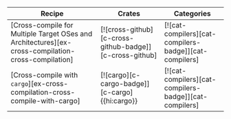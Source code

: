 | Recipe | Crates | Categories |
|---|---|---|
| [Cross-compile for Multiple Target OSes and Architectures][ex-cross-compilation-cross-compilation] | [![cross-github][c-cross-github-badge]][c-cross-github] | [![cat-compilers][cat-compilers-badge]][cat-compilers] |
| [Cross-compile with `cargo`][ex-cross-compilation-cross-compile-with-cargo] | [![cargo][c-cargo-badge]][c-cargo]{{hi:cargo}} | [![cat-compilers][cat-compilers-badge]][cat-compilers] |
